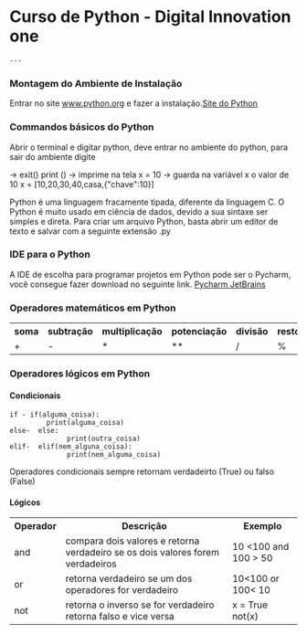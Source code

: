 # Curso de Python - Digital Innovation one
    ---
 ### Montagem do Ambiente de Instalação
       
Entrar no site www.python.org e fazer a instalação.[Site do Python](https://www.python.org)



### Commandos básicos do Python

Abrir o terminal e digitar python, deve entrar no ambiente do python, para sair do ambiente digite

-> exit()
print () -> imprime na tela
x = 10 -> guarda na variável x o valor de 10
x = [10,20,30,40,casa,{"chave":10}]

Python é uma linguagem fracamente tipada, diferente da linguagem C.
O Python é muito usado em ciência de dados, devido a sua sintaxe ser simples e direta.
Para criar um arquivo Python, basta abrir um editor de texto e salvar com a seguinte extensão .py

### IDE para o Python

A IDE de escolha para programar projetos em Python pode ser o Pycharm, você consegue fazer download
no seguinte link. [Pycharm JetBrains](https://www.jetbrains.com/pycharm/)

### Operadores matemáticos em Python
<table >
<tr>
<th>soma</th>
<th>subtração</th>
<th>multiplicação</th>
<th>potenciação</th>
<th>divisão</th>
<th>resto</th>
</tr>
<tr>
<td>+</td>
<td>-</td>
<td>*</td>
<td>**</td>
<td>/</td>
<td>%</td>
</tr>
</table>

### Operadores lógicos em Python

#### Condicionais
    if - if(alguma_coisa):
             print(alguma_coisa)
    else-  else:
                  print(outra_coisa)
    elif-  elif(nem_alguna_coisa):
                  print(nem_alguma_coisa)
Operadores condicionais sempre retornam verdadeirto (True) ou falso (False)
#### Lógicos
 <table>
 <tr>
 <th>Operador</th>
 <th>Descrição</th>
 <th>Exemplo</th>
 </tr>
 <tr>
 <td> and</th>
 <td>compara dois valores e retorna verdadeiro se os dois valores forem verdadeiros</td>
 <td> 10 <100 and 100 > 50</td>
 </tr>
 <tr>
 <td>or</td>
 <td>retorna verdadeiro se um dos operadores for verdadeiro</td>
 <td>10<100 or  100< 10 </td>
 </tr>
 <tr>
  <td>not</td>
 <td>retorna o inverso se for verdadeiro retorna falso e vice versa </td>
 <td>x = True 
 not(x)
 </td>
 </tr>
 </table>
